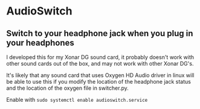 # AudioSwitch

## Switch to your headphone jack when you plug in your headphones

I developed this for my Xonar DG sound card, it probably doesn't work with other sound cards out of the box, and may not work with other Xonar DG's.

It's likely that any sound card that uses Oxygen HD Audio driver in linux will be able to use this if you modify the location of the headphone jack status and the location of the oxygen file in switcher.py. 

Enable with `sudo systemctl enable audioswitch.service`
